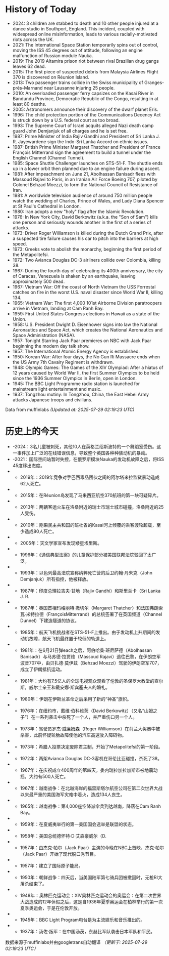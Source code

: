 # History of Today 

- 2024: 3 children are stabbed to death and 10 other people injured at a dance studio in Southport, England. This incident, coupled with widespread online misinformation, leads to various racially-motivated riots across the UK.
- 2021: The International Space Station temporarily spins out of control, moving the ISS 45 degrees out of attitude, following an engine malfunction of Russian module Nauka.
- 2019: The 2019 Altamira prison riot between rival Brazilian drug gangs leaves 62 dead.
- 2015: The first piece of suspected debris from Malaysia Airlines Flight 370 is discovered on Réunion Island.
- 2013: Two passenger trains collide in the Swiss municipality of Granges-près-Marnand near Lausanne injuring 25 people.
- 2010: An overloaded passenger ferry capsizes on the Kasai River in Bandundu Province, Democratic Republic of the Congo, resulting in at least 80 deaths.
- 2005: Astronomers announce their discovery of the dwarf planet Eris.
- 1996: The child protection portion of the Communications Decency Act is struck down by a U.S. federal court as too broad.
- 1993: The Supreme Court of Israel acquits alleged Nazi death camp guard John Demjanjuk of all charges and he is set free.
- 1987: Prime Minister of India Rajiv Gandhi and President of Sri Lanka J. R. Jayewardene sign the Indo-Sri Lanka Accord on ethnic issues.
- 1987: British Prime Minister Margaret Thatcher and President of France François Mitterrand sign the agreement to build a tunnel under the English Channel (Channel Tunnel).
- 1985: Space Shuttle Challenger launches on STS-51-F. The shuttle ends up in a lower orbit then planned due to an engine failure during ascent.
- 1981: After impeachment on June 21, Abolhassan Banisadr flees with Massoud Rajavi to Paris, in an Iranian Air Force Boeing 707, piloted by Colonel Behzad Moezzi, to form the National Council of Resistance of Iran.
- 1981: A worldwide television audience of around 750 million people watch the wedding of Charles, Prince of Wales, and Lady Diana Spencer at St Paul's Cathedral in London.
- 1980: Iran adopts a new "holy" flag after the Islamic Revolution.
- 1976: In New York City, David Berkowitz (a.k.a. the "Son of Sam") kills one person and seriously wounds another in the first of a series of attacks.
- 1973: Driver Roger Williamson is killed during the Dutch Grand Prix, after a suspected tire failure causes his car to pitch into the barriers at high speed.
- 1973: Greeks vote to abolish the monarchy, beginning the first period of the Metapolitefsi.
- 1972: Two Avianca Douglas DC-3 airliners collide over Colombia, killing 38.
- 1967: During the fourth day of celebrating its 400th anniversary, the city of Caracas, Venezuela is shaken by an earthquake, leaving approximately 500 dead.
- 1967: Vietnam War: Off the coast of North Vietnam the USS Forrestal catches on fire in the worst U.S. naval disaster since World War II, killing 134.
- 1965: Vietnam War: The first 4,000 101st Airborne Division paratroopers arrive in Vietnam, landing at Cam Ranh Bay.
- 1959: First United States Congress elections in Hawaii as a state of the Union.
- 1958: U.S. President Dwight D. Eisenhower signs into law the National Aeronautics and Space Act, which creates the National Aeronautics and Space Administration (NASA).
- 1957: Tonight Starring Jack Paar premieres on NBC with Jack Paar beginning the modern day talk show.
- 1957: The International Atomic Energy Agency is established.
- 1950: Korean War: After four days, the No Gun Ri Massacre ends when the US Army 7th Cavalry Regiment is withdrawn.
- 1948: Olympic Games: The Games of the XIV Olympiad: After a hiatus of 12 years caused by World War II, the first Summer Olympics to be held since the 1936 Summer Olympics in Berlin, open in London.
- 1945: The BBC Light Programme radio station is launched for mainstream light entertainment and music.
- 1937: Tongzhou mutiny: In Tongzhou, China, the East Hebei Army attacks Japanese troops and civilians.

Data from muffinlabs
*(Updated at: 2025-07-29 02:19:23 UTC)*

# 历史上的今天 

- -2024：3名儿童被刺死，其他10人在英格兰绍斯波特的一个舞蹈室受伤。这一事件加上广泛的在线错误信息，导致整个英国各种种族动机的暴动。
- -2021：国际空间站暂时失控，在俄罗斯模块Nauka的发动机故障之后，将ISS 45度移出态度。
- -  2019年：2019年竞争对手巴西毒品团伙之间的阿尔塔米拉监狱暴动造成62人死亡。
- -  2015年：在Réunion岛发现了马来西亚航空370航班的第一块可疑碎片。
- -  2013年：两辆客运火车在洛桑附近的瑞士市瑞士城市碰撞，洛桑附近的25人受伤。
- -  2010年：刚果民主共和国的班杜省的Kasai河上倾覆的乘客渡轮超载，至少造成80人死亡。
- -  2005年：天文学家宣布发现矮星埃里斯。
- -  1996年：《通信典型法案》的儿童保护部分被美国联邦法院驳回了太广泛。
- -  1993年：以色列最高法院宣称纳粹死亡营的后卫约翰·丹朱克（John Demjanjuk）所有指控，他被释放。
- -  1987年：印度总理拉吉夫·甘地（Rajiv Gandhi）和斯里兰卡（Sri Lanka J. R.
- -  1987年：英国首相玛格丽特·撒切尔（Margaret Thatcher）和法国弗朗索瓦·米特拉德（FrançoisMitterrand）的总统签署了在英国频道（Channel Dunnel）下建造隧道的协议。
- -  1985年：航天飞机挑战者在STS-51-F上推出。由于发动机上升期间的发动机故障，航天飞机最终置于较低的轨道上。
- -  1981年：在6月21日弹each之后，阿伯哈桑·班尼萨德（Abolhassan Banisadr）与马苏德·拉贾维（Massoud Rajavi）逃往巴黎，在伊朗空军波音707中，由贝扎德·莫伊兹（Behzad Moezzi）驾驶的伊朗空军707，成立了伊朗抵抗运动。
- -  1981年：大约有7.5亿人的全球电视观众观看了伦敦的圣保罗大教堂的查尔斯，威尔士亲王和戴安娜·斯宾塞夫人的婚礼。
- -  1980年：伊朗在伊斯兰革命之后采用了新的“神圣”旗帜。
- -  1976年：在纽约市，戴维·伯科维茨（David Berkowitz）（又名“山姆之子”）在一系列袭击中杀死了一个人，并严重伤口另一个人。
- -  1973年：驾驶员罗杰·威廉姆森（Roger Williamson）在荷兰大奖赛中被杀害，此前怀疑轮胎故障使他的汽车高速驶入障碍物。
- -  1973年：希腊人投票决定废除君主制，开始了Metapolitefsi的第一阶段。
- -  1972年：两架Avianca Douglas DC-3客机在哥伦比亚碰撞，杀死了38。
- -  1967年：在庆祝成立400周年的第四天，委内瑞拉加拉加斯市被地震动摇，大约有500人死亡。
- -  1967年：越南战争：在北越海岸的福雷斯塔尔航空公司在第二次世界大战以来最严重的美国海军灾难中着火，造成134人丧生。
- -  1965年：越南战争：第4,000座空降派伞兵到达越南，降落在Cam Ranh Bay。
- -  1959年：在夏威夷举行的第一美国国会选举是联盟的状态。
- -  1958年：美国总统德怀特·D·艾森豪威尔（D.
- -  1957年：由杰克·帕尔（Jack Paar）主演的今晚在NBC上首映，杰克·帕尔（Jack Paar）开始了现代脱口秀节目。
- -  1957年：建立了国际原子能局。
- -  1950年：朝鲜战争：四天后，当美国陆军第七骑兵团被撤回时，无枪RI大屠杀结束了。
- -  1948年：奥林匹克运动会：XIV奥林匹克运动会的奥运会：在第二次世界大战造成的12年休假之后，这是自1936年夏季奥运会在柏林举行的第一次夏季奥运会，于是在伦敦开放。
- -  1945年：BBC Light Program电台是为主流娱乐和音乐推出的。
- -  1937年：汤佐·叛军：在中国汤茂，东赫比军队袭击日本军队和平民。

数据来源于muffinlabs并由googletrans自动翻译
*（更新于: 2025-07-29 02:19:23 UTC）*